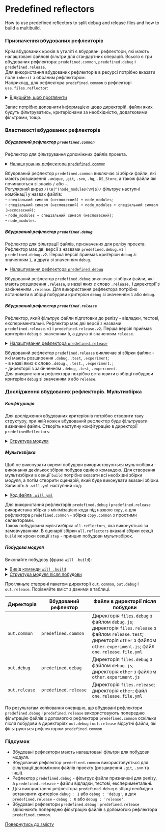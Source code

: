 # Predefined reflectors 

How to use predefined reflectors to split debug and release files and how to build a multibuild.

### Призначення вбудованих рефлекторів
Крім вбудованих кроків в утиліті є вбудовані рефлектори, які мають налаштовані файлові фільтри для стандартних операцій. Всього є три вбудованих рефлектора: `predefined.common`, `predefined.debug` i `predefined.release`.  
Для використання вбудованих рефлекторів в ресурсі потрібно вказати поле `inherit` з обраним рефлектором.  
Наприклад, для рефлектора `predefined.common` в рефлекторі `use.files.reflector`:  

<details>
  <summary><u>Відкрийте, щоб проглянути</u></summary>

```yaml
reflector :

    use.files.reflector :
        inherit : predefined.common

```

</details>

Запис потрібно доповнити інформацією щодо директорій, файли яких будуть фільтруватись, критеріонами за необхідністю, додатковими фільтрами, тощо.  

### Властивості вбудованих рефлекторів
##### Вбудований рефлектор `predefined.common`  
Рефлектор для фільтрування допоміжних файлів проекта.   

<details>
  <summary><u>Налаштування рефлектора <code>predefined.common</code></u></summary>

```yaml
    src :
      maskAll :
        excludeAny :
          - !!js/regex '/(\W|^)node_modules(\W|$)/'
          - !!js/regex '/\.unique$/'
          - !!js/regex '/\.git$/'
          - !!js/regex '/\.svn$/'
          - !!js/regex '/\.hg$/'
          - !!js/regex '/\.DS_Store$/'
          - !!js/regex '/(^|\/)-/'

```

</details>


Вбудований рефлектор `predefined.common` виключає зі збірки файли, які мають розширення `.unique`, `,git`, `.svn`, `.hg`, `.DS_Store`, а також файли які починаються зі знаків `/` або `-`.  
Регулярний вираз `/(\W|^)node_modules(\W|$)/` фільтрує наступні комбінації у назвах файлів:   
\- `спеціальний символ (несловесний) + node_modules`;  
\- `спеціальний символ (несловесний) + node_modules + спеціальний символ (несловесний)`;  
\- `node_modules + спеціальний символ (несловесний)`;  
\- `node_modules`.    

##### Вбудований рефлектор `predefined.debug`
Рефлектор для фільтрації файлів, призначених для релізу проекта. Рефлектор має дві версії з назвами `predefined.debug.v1` i `predefined.debug.v2`. Перша версія приймає критеріон `debug` зі значенням `1`, a друга зі значенням `debug`.  

<details>
  <summary><u>Налаштування рефлектора <code>predefined.debug</code></u></summary>

```yaml
     src :
       maskAll :
         excludeAny :
           - !!js/regex '/\.release($|\.|\/)/i'
     criterion :
       debug : 1

```

</details>

Вбудований рефлектор `predefined.debug` виключає зі збірки файли, які мають розширення `.release`, в назві яких є слово `.release.` і директорії з закінченням `.release`. Для використання рефлектора потрібно встановити в збірці побудови критеріон `debug` зі значенням `1` або `debug`.  

##### Вбудований рефлектор `predefined.release`  
Рефлектор, який фільтрує файли підготовки до релізу - відладки, тестові, експериментальні. Рефлектор має дві версії з назвами `predefined.release.v1` i `predefined.release.v2`. Перша версія приймає критеріон `debug` зі значенням `0`, a друга зі значенням `release`.  

<details>
  <summary><u>Налаштування рефлектора <code>predefined.release</code></u></summary>

```yaml
     src :
       maskAll :
         excludeAny :
           - !!js/regex '/\.debug($|\.|\/)/i'
           - !!js/regex '/\.test($|\.|\/)/i'
           - !!js/regex '/\.experiment($|\.|\/)/i'
     criterion :
       debug : 0

```

</details>


Вбудований рефлектор `predefined.release` виключає зі збірки файли:
\- які мають розширення `.debug`, `.test`, `.experiment`;  
\- в назві яких є слово `.debug.`, `.test.`, `.experiment.`;  
\- директорії з закінченням `.debug`, `.test`, `.experiment`.   
Для використання рефлектора потрібно встановити в збірці побудови критеріон `debug` зі значенням `0` або `release`.  

### Дослідження вбудованих рефлекторів. Мультизбірка
##### Конфігурація
Для дослідження вбудованих критеріонів потрібно створити таку структуру, при якій кожен вбудований рефлектор буде фільтрувати визначені файли. Створіть наступну конфігурацію в директорії `predefinedReflectors`:  

<details>
  <summary><u>Структура модуля</u></summary>

```
predefinedReflectors
        ├── proto
        │     ├── files.debug
        │     │     ├── debug.DS_Store
        │     │     └── debug.js
        │     ├── files.release
        │     │     └── release.test
        │     ├── node_modules              #  directory    
        │     ├── other
        │     │     └── other.experiment
        │     ├── -files.yml
        │     └── one.release.file.yml
        │
        └── .will.yml       

```

</details>

##### Мультизбірка  
Щоб не виконувати окремі побудови використовуються мультизбірки - виконання декількох збірок побудов однією командою. Для створення мультизбірки в секції `build` потрібно вказати всі необхідні збірки модуля, а потім створити сценарій, який буде виконувати вказані збірки.   
Запишіть в `.will.yml` наступний код:  

<details>
  <summary><u>Код файла <code>.will.yml</code></u></summary>

```yaml
about :

  name : predefinedReflectors
  description : "To use predefined reflectors"
  version : 0.0.1

path :

  out.debug :
    path : out.debug
    criterion :
      debug : 1

  out.release :
    path : out.release
    criterion :
      debug : 0

reflector :

  reflect.project:
    inherit: predefined.*
    src:
      filePath:
        proto : 1
    dst:
      filePath: path::out.*=1
    criterion :
      debug : [ 0,1 ]

  reflect.copy.common:
    inherit: predefined.common
    src:
      filePath:
        proto : 1
    dst:
      filePath: out.common

step :

  reflect.project :
    inherit : files.reflect
    reflector : reflect.project*=1
    criterion :
      debug : [ 0,1 ]

  reflect.copy.common :
    inherit : files.reflect
    reflector : reflect.copy.common

build :

  copy :
    criterion :
      debug : [ 0,1 ]
    steps :
      - reflect.project*=1

  copy.common :
    steps :
      - reflect.copy.common

  all.reflectors :
    criterion :
      default : 1
    steps :
      - build::copy.
      - build::copy.debug
      - build::copy.common

```

</details>

Для використання рефлекторів `predefined.debug` i `predefined.release` використана збірка з мінімізацією кода під назвою `copy`, а для рефлектора `predefined.common` - збірка `copy.common` з простими селекторами.    
Також побудована мультизбірка `all.reflectors`, яка виконується за замовчуванням. В сценарії збірки `all.reflectors` вказані збірки секції `build` як кроки секції `step` - принцип побудови мультизбірок. 

##### Побудова модуля
Виконайте побудову (фраза `will .build`):

<details>
  <summary><u>Вивід команди <code>will .build</code></u></summary>

```
[user@user ~]$ will .build
...
  Building module::predefinedReflectors / build::all.reflectors
   + reflect.project. reflected 4 files /path_to_file/ : out.release <- proto in 1.548s
   + reflect.project.debug reflected 5 files /path_to_file/ : out.debug <- proto in 1.219s
   + reflect.copy.common reflected 8 files /path_to_file/ : out.common <- proto in 0.918s
  Built module::predefinedReflectors / build::all.reflectors in 3.967s

```

</details>
<details>
  <summary><u>Структура модуля після побудови</u></summary>

```
predefinedReflectors
        ├── out.common
        │     ├── ... (look at the table)
        ├── out.debug
        │     ├── ... (look at the table)
        ├── out.release
        │     ├── ... (look at the table)
        ├── proto
        │     ├── ... (start configuration)
        │
        └── .will.yml       

```

</details>

Прогляньте створені пакетом директорії `out.common`, `out.debug` i `out.release`. Порівняйте вміст з даними в таблиці.

| Директорія    | Вбудований рефлектор | Файли в директорії після побудови |
|---------------|----------------------|-----------------------------------|
| `out.common`  | `predefined.common`  | Директорія `files.debug` з файлом `debug.js`; директорія `files.release` з файлом `release.test`; директорія `other` з файлом `other.experiment.js`; файл `one.release.file.yml` |
| `out.debug`   | `predefined.debug`   | Директорія `files.debug` з файлом `debug.js`; директорія `other` з файлом `other.experiment.js`        |
| `out.release` | `predefined.release` | Директорія `files.release`; директорія `other`; файл `one.release.file.yml` |

По результатам копіювання очевидно, що вбудовані рефлектори `predefined.debug` i `predefined.release` використовують попередню фільтрацію файлів з допомогою рефлектора `predefined.common` оскільки після побудови в директоріях  `out.debug` і `out.release` відсутні файли, які фільтруються рефлектором `predefined.common`.

### Підсумок  
- Вбудовані рефлектори мають налаштовані фільтри для побудови модуля.
- Вбудований рефлектор `predefined.common` використовується для фільтрації допоміжних файлів проекту (розширення `.git`, `.svn` та інші).  
- Рефлектор `predefined.debug` - фільтрує файли призначені для релізу, а `predefined.release` - файли відладки, тестові, експериментальні.
- Для використання рефлектора `predefined.debug` в збірці необхідно встановити критеріон `debug : 1` або `debug : 'debug'`, а для `predefined.release` - `debug : 0` або `debug : 'release'`.
- Вбудовані рефлектори `predefined.debug` i `predefined.release` здійснюють попередню фільтрацію файлів з допомогою рефлектора `predefined.common`.

[Повернутись до змісту](../README.md#tutorials)
